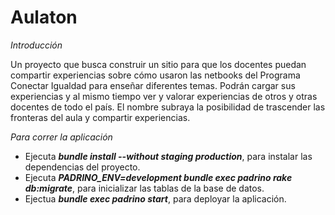 Aulaton
=======

_Introducción_

Un proyecto que busca construir un sitio para que los docentes puedan compartir experiencias sobre cómo usaron las netbooks del Programa Conectar Igualdad para enseñar diferentes temas. Podrán cargar sus experiencias y al mismo tiempo ver y valorar experiencias de otros y otras docentes de todo el país. El nombre subraya la posibilidad de trascender las fronteras del aula y compartir experiencias.

_Para correr la aplicación_

* Ejecuta **_bundle install --without staging production_**, para instalar las dependencias del proyecto.
* Ejecuta **_PADRINO_ENV=development bundle exec padrino rake db:migrate_**, para inicializar las tablas de la base de datos.
* Ejectua **_bundle exec padrino start_**, para deployar la aplicación.
